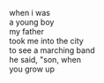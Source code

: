 when i was  
a young boy  
my father  
took me into the city  
to see a marching band  
he said, "son, when  
you grow up  
